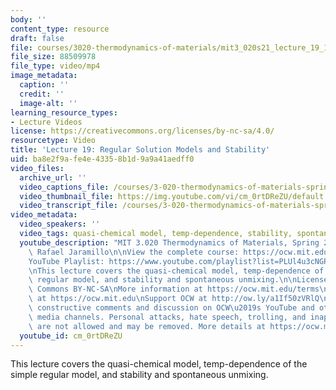 ```yaml
---
body: ''
content_type: resource
draft: false
file: courses/3020-thermodynamics-of-materials/mit3_020s21_lecture_19_1080p_v2_360p_16_9.mp4
file_size: 88509978
file_type: video/mp4
image_metadata:
  caption: ''
  credit: ''
  image-alt: ''
learning_resource_types:
- Lecture Videos
license: https://creativecommons.org/licenses/by-nc-sa/4.0/
resourcetype: Video
title: 'Lecture 19: Regular Solution Models and Stability'
uid: ba8e2f9a-fe4e-4335-8b1d-9a9a41aedff0
video_files:
  archive_url: ''
  video_captions_file: /courses/3-020-thermodynamics-of-materials-spring-2021/mit3_020s21_lecture_19_1080p_v2_captions.vtt
  video_thumbnail_file: https://img.youtube.com/vi/cm_0rtDReZU/default.jpg
  video_transcript_file: /courses/3-020-thermodynamics-of-materials-spring-2021/1pkTibc4apXZW0JhDwf7bGwZgQ8AB7A3U_transcript.pdf
video_metadata:
  video_speakers: ''
  video_tags: quasi-chemical model, temp-dependence, stability, spontaneous unmixing
  youtube_description: "MIT 3.020 Thermodynamics of Materials, Spring 2021\nInstructor:\
    \ Rafael Jaramillo\n\nView the complete course: https://ocw.mit.edu/courses/3-020-thermodynamics-of-materials-spring-2021/\n\
    YouTube Playlist: https://www.youtube.com/playlist?list=PLUl4u3cNGP61g-yRbJz4ghFPJLiok1HxX\n\
    \nThis lecture covers the quasi-chemical model, temp-dependence of the simple\
    \ regular model, and stability and spontaneous unmixing.\n\nLicense: Creative\
    \ Commons BY-NC-SA\nMore information at https://ocw.mit.edu/terms\nMore courses\
    \ at https://ocw.mit.edu\nSupport OCW at http://ow.ly/a1If50zVRlQ\n\nWe encourage\
    \ constructive comments and discussion on OCW\u2019s YouTube and other social\
    \ media channels. Personal attacks, hate speech, trolling, and inappropriate comments\
    \ are not allowed and may be removed. More details at https://ocw.mit.edu/comments."
  youtube_id: cm_0rtDReZU
---
```

This lecture covers the quasi-chemical model, temp-dependence of the simple regular model, and stability and spontaneous unmixing.